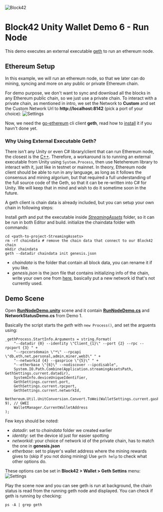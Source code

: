 ![Block42](http://assets.block42.world/images/icons/block42_logo_200.png)

# Block42 Unity Wallet Demo 6 - Run Node
This demo executes an external executable [geth](https://github.com/ethereum/go-ethereum) to run an ethereum node.

## Ethereum Setup
In this example, we will run an ethereum node, so that we later can do mining, syncing and more on any public or private Ethereum chain.

For demo purpose, we don't want to sync and download all the blocks in any Ethereum public chain, so we just use a private chain. To interact with a private chain, as mentioned in intro, we set the Network to **Custom** and set the Custom Network Url to **http://localhost:8142** (pick a port of your choice):
![Settings](/Documents/Demo-06-RunNode/01_wallet_setting.png)

Now, we need the [go-ethereum](https://github.com/ethereum/go-ethereum) cli client **geth**, read how to [install](https://github.com/ethereum/go-ethereum/wiki/Installing-Geth) it if you havn't done yet.

### Why Using External Executable Geth? ###
There isn't any Unity or even C# library/client that can run Ethereum node, the closest is the [C++](https://ethereum.stackexchange.com/a/279/39970). Therefore, a workaround is to running an external executable from Unity using `System.Process`, then use Netehereum library to interact with it, just like in testnet or mainnet.
In theory, Ethereum node client should be able to run in any language, as long as it follows the consensus and mining algorium, but that required a full understanding of the full source code of the Geth, so that it can be re-written into C# for Unity. We will keep that in mind and wish to do it sometime soon in the future.

A geth client is chain data is already included, but you can setup your own chain in following steps:

Install *geth* and put the executable inside [*StreamingAssets*](https://docs.unity3d.com/Manual/StreamingAssets.html) folder, so it can be run in both Editor and build.
initialize the chaindata folder with commands:
```
cd <path-to-project-StreamingAssets>
rm -rf chaindata # remove the chain data that connect to our Block42 chain
mkdir chaindata
geth --datadir chaindata init genesis.json
```
- *chaindata* is the folder that contain all block data, you can rename it if you like.
- *genesis.json* is the json file that contains initializing info of the chain, write your own one from [here](https://github.com/ethereum/go-ethereum/wiki/Private-network), basically put a new network id that's not currently used.


## Demo Scene
Open [**RunNodeDemo.unity**](RunNodeDemo.unity) scene and it contain [**RunNodeDemo.cs**](MiningDemo.cs) and **NetworkStatusDemo.cs** from Demo 1.

Basically the script starts the *geth* with `new Process()`, and set the arguents using:
```
_gethProcess.StartInfo.Arguments = string.Format(
    "--datadir {0} --identity \"Client_{1}\" --port {2} --rpc --rpcport {3} " +
    "--rpccorsdomain \"*\" --rpcapi \"db,eth,net,personal,admin,miner,web3\" " +
    "--networkid {4} --gasprice \"{5}\" " +
    "--etherbase \"{6}\" --nodiscover --ipcdisable",
    System.IO.Path.Combine(Application.streamingAssetsPath, GethSettings.current.datadir),
    SystemInfo.deviceUniqueIdentifier,
    GethSettings.current.port,
    GethSettings.current.rpcport,
    GethSettings.current.networkId,
    Nethereum.Util.UnitConversion.Convert.ToWei(WalletSettings.current.gasPrice, 9), // GWEI
    WalletManager.CurrentWalletAddress
);
```
Few keys should be noted:
- *datadir*: set to *chaindata* folder we created earlier
- *identity*: set the device id just for easier spotting
- *networkid*: your choice of network id of the private chain, has to match the one in **genesis.json**
- *etherbase*: set to player's wallet address where the mining rewards gives to (skip if you not doing mining)
Use `geth help` to check what other options do. 

These options can be set in **Block42 > Wallet > Geth Settins** menu:
![Settings](/Documents/Demo-06-RunNode/03_geth_settings.png)

Play the scene now and you can see geth is run at background, the chain status is read from the running geth node and displayed. You can check if geth is running by checking:
```
ps -A | grep geth
```